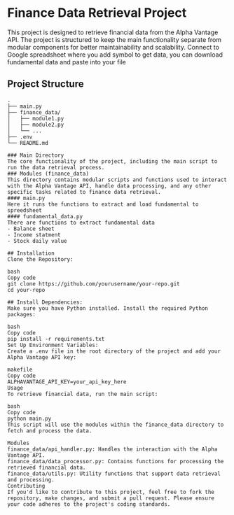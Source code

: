 # Finance Data Retrieval Project
This project is designed to retrieve financial data from the Alpha Vantage API. The project is structured to keep the main functionality separate from modular components for better maintainability and scalability.
Connect to Google spreadsheet where you add symbol to get data, you can download fundamental data and paste into your file

## Project Structure

```plaintext
.
├── main.py
├── finance_data/
│   ├── module1.py
│   ├── module2.py
│   └── ...
├── .env
└── README.md

### Main Directory
The core functionality of the project, including the main script to run the data retrieval process.
### Modules (finance_data)
This directory contains modular scripts and functions used to interact with the Alpha Vantage API, handle data processing, and any other specific tasks related to finance data retrieval.
#### main.py
Here it runs the functions to extract and load fundamental to spreedsheet
#### fundamental_data.py
There are functions to extract fundamental data
- Balance sheet
- Income statment
- Stock daily value

## Installation
Clone the Repository:

bash
Copy code
git clone https://github.com/yourusername/your-repo.git
cd your-repo

## Install Dependencies:
Make sure you have Python installed. Install the required Python packages:

bash
Copy code
pip install -r requirements.txt
Set Up Environment Variables:
Create a .env file in the root directory of the project and add your Alpha Vantage API key:

makefile
Copy code
ALPHAVANTAGE_API_KEY=your_api_key_here
Usage
To retrieve financial data, run the main script:

bash
Copy code
python main.py
This script will use the modules within the finance_data directory to fetch and process the data.

Modules
finance_data/api_handler.py: Handles the interaction with the Alpha Vantage API.
finance_data/data_processor.py: Contains functions for processing the retrieved financial data.
finance_data/utils.py: Utility functions that support data retrieval and processing.
Contributing
If you'd like to contribute to this project, feel free to fork the repository, make changes, and submit a pull request. Please ensure your code adheres to the project's coding standards.
